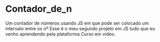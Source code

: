 # Contador_de_n
Um contador de números usando JS em que pode ser colocado um intervalo entre os nº
Esse é o meu segundo projeto em JS tudo que eu venho aprendendo pela plataforma Curso em video.
